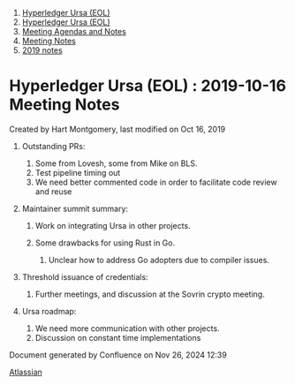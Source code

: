 1. [Hyperledger Ursa (EOL)](index.html)
2. [Hyperledger Ursa (EOL)](19595269.html)
3. [Meeting Agendas and Notes](Meeting-Agendas-and-Notes_19603313.html)
4. [Meeting Notes](Meeting-Notes_19611649.html)
5. [2019 notes](2019-notes_19611718.html)

# Hyperledger Ursa (EOL) : 2019-10-16 Meeting Notes

Created by Hart Montgomery, last modified on Oct 16, 2019

1. Outstanding PRs:
   
   1. Some from Lovesh, some from Mike on BLS.
   2. Test pipeline timing out
   3. We need better commented code in order to facilitate code review and reuse
2. Maintainer summit summary:
   
   1. Work on integrating Ursa in other projects.
   2. Some drawbacks for using Rust in Go.
      
      1. Unclear how to address Go adopters due to compiler issues.
3. Threshold issuance of credentials:
   
   1. Further meetings, and discussion at the Sovrin crypto meeting.
4. Ursa roadmap:
   
   1. We need more communication with other projects.
   2. Discussion on constant time implementations

Document generated by Confluence on Nov 26, 2024 12:39

[Atlassian](http://www.atlassian.com/)
